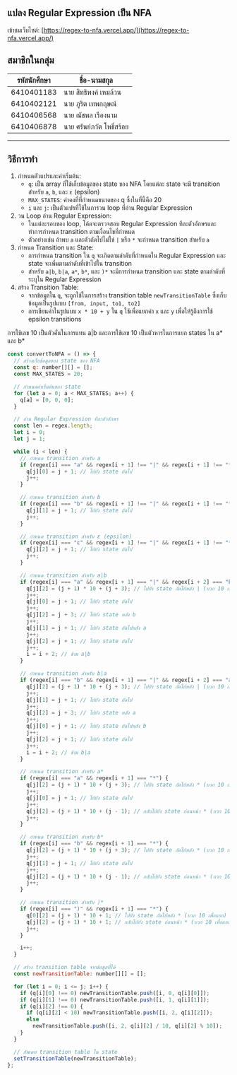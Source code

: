 ## แปลง Regular Expression เป็น NFA

เข้าชมเว็บไซต์: [https://regex-to-nfa.vercel.app/](https://regex-to-nfa.vercel.app/)
## สมาชิกในกลุ่ม

| รหัสนักศึกษา | ชื่อ-นามสกุล              |
| ------------ | ------------------------- |
| 6410401183   | นาย สิทธิพงค์ เหมล้วน     |
| 6410402121   | นาย ภูริต เทพกฤษณ์        |
| 6410406568   | นาย ณัชพล เรืองนาม        |
| 6410406878   | นาย ศรันย์ภวัต โพธิ์สร้อย |

<hr>

## วิธีการทำ

1. กำหนดตัวแปรและค่าเริ่มต้น:
   - `q`: เป็น array ที่ใช้เก็บข้อมูลของ state ของ NFA โดยแต่ละ state จะมี transition สำหรับ `a`, `b`, และ `ε` (epsilon)
   - `MAX_STATES`: ค่าคงที่ที่กำหนดขนาดของ q ซึ่งในที่นี้คือ 20
   - `i` และ `j`: เป็นตัวแปรที่ใช้ในการวน loop ที่อ่าน Regular Expression
2. วน Loop อ่าน Regular Expression:
   - ในแต่ละรอบของ loop, โค้ดจะตรวจสอบ Regular Expression ทีละตัวอักษรและทำการกำหนด transition ตามเงื่อนไขที่กำหนด
   - ตัวอย่างเช่น ถ้าพบ `a` และตัวถัดไปไม่ใช่ `|` หรือ `*` จะกำหนด transition สำหรับ `a`
3. กำหนด Transition และ State:
   - การกำหนด transition ใน `q` จะเกิดตามลำดับที่กำหนดใน Regular Expression และ state จะเพิ่มตามลำดับที่เข้าไปใน transition
   - สำหรับ `a|b`, `b|a`, `a*`, `b*`, และ `)*` จะมีการกำหนด transition และ state ตามลำดับที่ระบุใน Regular Expression
4. สร้าง Transition Table:
   - จากข้อมูลใน `q`, จะถูกใช้ในการสร้าง transition table `newTransitionTable` ซึ่งเก็บข้อมูลเป็นรูปแบบ `[from, input, to1, to2]`
   - การเขียนค่าในรูปแบบ `x * 10 + y` ใน `q` ใช้เพื่อแยกค่า `x` และ `y` เพื่อให้รู้ถึงการใช้ epsilon transitions

การใช้เลข 10 เป็นตัวคั่นในการแทน a|b และการใช้เลข 10 เป็นตัวหารในการแยก states ใน a* และ b*

```js
const convertToNFA = () => {
  // สร้างเก็บข้อมูลของ state ของ NFA
  const q: number[][] = [];
  const MAX_STATES = 20;

  // กำหนดค่าเริ่มต้นของ state
  for (let a = 0; a < MAX_STATES; a++) {
    q[a] = [0, 0, 0];
  }

  // อ่าน Regular Expression ทีละตัวอักษร
  const len = regex.length;
  let i = 0;
  let j = 1;

  while (i < len) {
    // กำหนด transition สำหรับ a
    if (regex[i] === "a" && regex[i + 1] !== "|" && regex[i + 1] !== "*") {
      q[j][0] = j + 1; // ไปยัง state ถัดไป
      j++;
    }

    // กำหนด transition สำหรับ b
    if (regex[i] === "b" && regex[i + 1] !== "|" && regex[i + 1] !== "*") {
      q[j][1] = j + 1; // ไปยัง state ถัดไป
      j++;
    }

    // กำหนด transition สำหรับ ε (epsilon)
    if (regex[i] === "ε" && regex[i + 1] !== "|" && regex[i + 1] !== "*") {
      q[j][2] = j + 1; // ไปยัง state ถัดไป
      j++;
    }

    // กำหนด transition สำหรับ a|b
    if (regex[i] === "a" && regex[i + 1] === "|" && regex[i + 2] === "b") {
      q[j][2] = (j + 1) * 10 + (j + 3); // ไปยัง state ถัดไปหลัง | (บวก 10 เพื่อแยก)
      j++;
      q[j][0] = j + 1; // ไปยัง state ถัดไป
      j++;
      q[j][2] = j + 3; // ไปยัง state หลัง b
      j++;
      q[j][1] = j + 1; // ไปยัง state ถัดไปหลัง a
      j++;
      q[j][2] = j + 1; // ไปยัง state ถัดไป
      j++;
      i = i + 2; // ข้าม a|b
    }

    // กำหนด transition สำหรับ b|a
    if (regex[i] === "b" && regex[i + 1] === "|" && regex[i + 2] === "a") {
      q[j][2] = (j + 1) * 10 + (j + 3); // ไปยัง state ถัดไปหลัง | (บวก 10 เพื่อแยก)
      j++;
      q[j][1] = j + 1; // ไปยัง state ถัดไป
      j++;
      q[j][2] = j + 3; // ไปยัง state หลัง a
      j++;
      q[j][0] = j + 1; // ไปยัง state ถัดไปหลัง b
      j++;
      q[j][2] = j + 1; // ไปยัง state ถัดไป
      j++;
      i = i + 2; // ข้าม b|a
    }

    // กำหนด transition สำหรับ a*
    if (regex[i] === "a" && regex[i + 1] === "*") {
      q[j][2] = (j + 1) * 10 + (j + 3); // ไปยัง state ถัดไปหลัง * (บวก 10 เพื่อแยก)
      j++;
      q[j][0] = j + 1; // ไปยัง state ถัดไป
      j++;
      q[j][2] = (j + 1) * 10 + (j - 1); // กลับไปยัง state ก่อนหน้า * (บวก 10 เพื่อแยก)
      j++;
    }

    // กำหนด transition สำหรับ b*
    if (regex[i] === "b" && regex[i + 1] === "*") {
      q[j][2] = (j + 1) * 10 + (j + 3); // ไปยัง state ถัดไปหลัง * (บวก 10 เพื่อแยก)
      j++;
      q[j][1] = j + 1; // ไปยัง state ถัดไป
      j++;
      q[j][2] = (j + 1) * 10 + (j - 1); // กลับไปยัง state ก่อนหน้า * (บวก 10 เพื่อแยก)
      j++;
    }

    // กำหนด transition สำหรับ )*
    if (regex[i] === ")" && regex[i + 1] === "*") {
      q[0][2] = (j + 1) * 10 + 1; // ไปยัง state ถัดไปหลัง * (บวก 10 เพื่อแยก)
      q[j][2] = (j + 1) * 10 + 1; // กลับไปยัง state ก่อนหน้า * (บวก 10 เพื่อแยก)
      j++;
    }

    i++;
  }

  // สร้าง transition table จากข้อมูลที่ได้
  const newTransitionTable: number[][] = [];

  for (let i = 0; i <= j; i++) {
    if (q[i][0] !== 0) newTransitionTable.push([i, 0, q[i][0]]);
    if (q[i][1] !== 0) newTransitionTable.push([i, 1, q[i][1]]);
    if (q[i][2] !== 0) {
      if (q[i][2] < 10) newTransitionTable.push([i, 2, q[i][2]]);
      else
        newTransitionTable.push([i, 2, q[i][2] / 10, q[i][2] % 10]);
    }
  }

  // อัพเดท transition table ใน state
  setTransitionTable(newTransitionTable);
};
```

